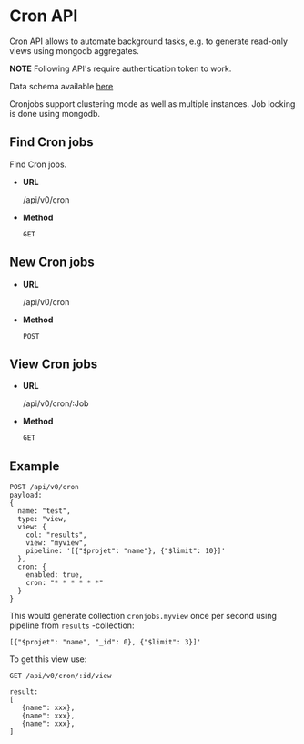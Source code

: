 # Cron API

Cron API allows to automate background tasks, e.g. 
to generate read-only views using mongodb aggregates.


**NOTE** Following API's require authentication token to work.

Data schema available [here](../../app/models/cronjob.js)

Cronjobs support clustering mode as well as multiple instances. 
Job locking is done using mongodb.

## Find Cron jobs
Find Cron jobs. 

*  **URL**

   /api/v0/cron

* **Method**

  `GET`
  
## New Cron jobs

*  **URL**

   /api/v0/cron

* **Method**

  `POST`
  
## View Cron jobs

*  **URL**

   /api/v0/cron/:Job

* **Method**

  `GET`
  
## Example

```
POST /api/v0/cron
payload: 
{
  name: "test",
  type: "view,
  view: {
    col: "results",
    view: "myview",
    pipeline: '[{"$projet": "name"}, {"$limit": 10}]'
  },
  cron: {
    enabled: true,
    cron: "* * * * * *"
  }
}
``` 

This would generate collection `cronjobs.myview` once per 
second using pipeline from `results` -collection:
```
[{"$projet": "name", "_id": 0}, {"$limit": 3}]'
```

To get this view use:
```
GET /api/v0/cron/:id/view

result:
[
   {name": xxx},
   {name": xxx},
   {name": xxx},
]
```